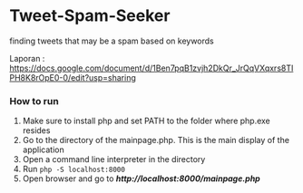 # Tweet-Spam-Seeker
finding tweets that may be a spam based on keywords

Laporan : https://docs.google.com/document/d/1Ben7pqB1zvjh2DkQr_JrQqVXqxrs8TIPH8K8rOpE0-0/edit?usp=sharing

### How to run
1. Make sure to install php and set PATH to the folder where php.exe resides
2. Go to the directory of the mainpage.php. This is the main display of the application
3. Open a command line interpreter in the directory
4. Run `php -S localhost:8000`
5. Open browser and go to ***http://localhost:8000/mainpage.php***
